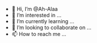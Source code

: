 - 👋 Hi, I’m @Ah-Alaa
- 👀 I’m interested in ...
- 🌱 I’m currently learning ...
- 💞️ I’m looking to collaborate on ...
- 📫 How to reach me ...

<!---
Ah-Alaa/Ah-Alaa is a ✨ special ✨ repository because its `README.md` (this file) appears on your GitHub profile.
You can click the Preview link to take a look at your changes.
--->
